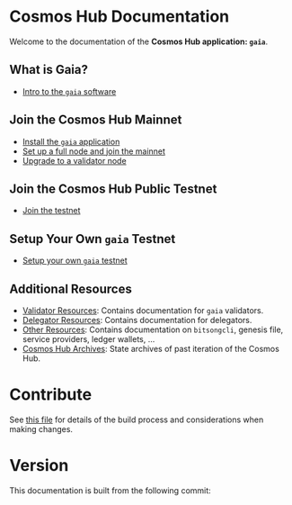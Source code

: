 <!--
parent:
  order: false
layout: home
-->

# Cosmos Hub Documentation

Welcome to the documentation of the **Cosmos Hub application: `gaia`**.

## What is Gaia?

- [Intro to the `gaia` software](./gaia-tutorials/what-is-gaia.md)

## Join the Cosmos Hub Mainnet

- [Install the `gaia` application](./gaia-tutorials/installation.md)
- [Set up a full node and join the mainnet](./gaia-tutorials/join-mainnet.md)
- [Upgrade to a validator node](./validators/validator-setup.md)

## Join the Cosmos Hub Public Testnet

- [Join the testnet](./gaia-tutorials/join-testnet.md)

## Setup Your Own `gaia` Testnet

- [Setup your own `gaia` testnet](./gaia-tutorials/deploy-testnet.md)

## Additional Resources

- [Validator Resources](./validators/README.md): Contains documentation for `gaia` validators.
- [Delegator Resources](./delegators/README.md): Contains documentation for delegators.
- [Other Resources](./resources/README.md): Contains documentation on `bitsongcli`, genesis file, service providers, ledger wallets, ...
- [Cosmos Hub Archives](./resources/archives.md): State archives of past iteration of the Cosmos Hub.

# Contribute

See [this file](./DOCS_README.md) for details of the build process and
considerations when making changes.

# Version

This documentation is built from the following commit:
